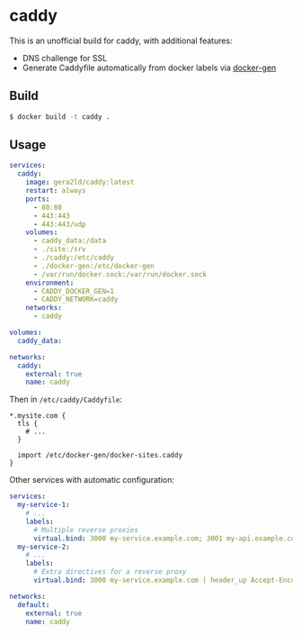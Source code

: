 # caddy

This is an unofficial build for caddy, with additional features:

- DNS challenge for SSL
- Generate Caddyfile automatically from docker labels via [docker-gen](https://github.com/nginx-proxy/docker-gen)

## Build

```bash
$ docker build -t caddy .
```

## Usage

```yaml
services:
  caddy:
    image: gera2ld/caddy:latest
    restart: always
    ports:
      - 80:80
      - 443:443
      - 443:443/udp
    volumes:
      - caddy_data:/data
      - ./site:/srv
      - ./caddy:/etc/caddy
      - ./docker-gen:/etc/docker-gen
      - /var/run/docker.sock:/var/run/docker.sock
    environment:
      - CADDY_DOCKER_GEN=1
      - CADDY_NETWORK=caddy
    networks:
      - caddy

volumes:
  caddy_data:

networks:
  caddy:
    external: true
    name: caddy
```

Then in `/etc/caddy/Caddyfile`:

```caddy
*.mysite.com {
  tls {
    # ...
  }

  import /etc/docker-gen/docker-sites.caddy
}
```

Other services with automatic configuration:

```yaml
services:
  my-service-1:
    # ...
    labels:
      # Multiple reverse proxies
      virtual.bind: 3000 my-service.example.com; 3001 my-api.example.com
  my-service-2:
    # ...
    labels:
      # Extra directives for a reverse proxy
      virtual.bind: 3000 my-service.example.com | header_up Accept-Encoding identity

networks:
  default:
    external: true
    name: caddy
```
